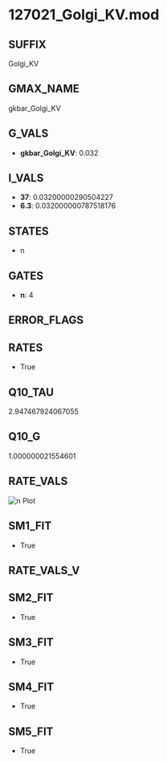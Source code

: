 # 127021_Golgi_KV.mod

## SUFFIX

Golgi_KV

## GMAX_NAME

gkbar_Golgi_KV

## G_VALS

- **gkbar_Golgi_KV**: 0.032

## I_VALS

- **37**: 0.03200000290504227
- **6.3**: 0.032000000787518176

## STATES

- n

## GATES

- **n**: 4

## ERROR_FLAGS


## RATES

- True

## Q10_TAU

2.947467924067055

## Q10_G

1.000000021554601

## RATE_VALS

![n Plot](/Users/pbozelos/Dropbox/icg-Chai-Panos/supermodels/output_markdown_files/K/127021_Golgi_KV.mod/images/n.png)

## SM1_FIT

- True

## RATE_VALS_V

## SM2_FIT

- True

## SM3_FIT

- True

## SM4_FIT

- True

## SM5_FIT

- True

